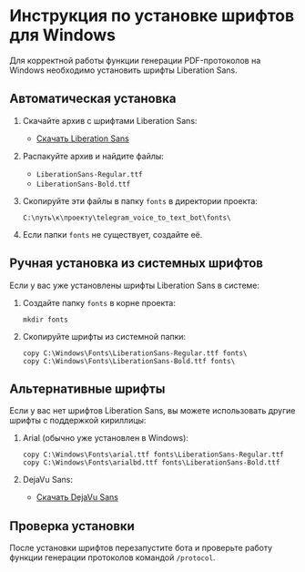 # Инструкция по установке шрифтов для Windows

Для корректной работы функции генерации PDF-протоколов на Windows необходимо установить шрифты Liberation Sans.

## Автоматическая установка

1. Скачайте архив с шрифтами Liberation Sans:
   - [Скачать Liberation Sans](https://github.com/liberationfonts/liberation-fonts/files/7261482/liberation-fonts-ttf-2.1.5.tar.gz)

2. Распакуйте архив и найдите файлы:
   - `LiberationSans-Regular.ttf`
   - `LiberationSans-Bold.ttf`

3. Скопируйте эти файлы в папку `fonts` в директории проекта:
   ```
   C:\путь\к\проекту\telegram_voice_to_text_bot\fonts\
   ```

4. Если папки `fonts` не существует, создайте её.

## Ручная установка из системных шрифтов

Если у вас уже установлены шрифты Liberation Sans в системе:

1. Создайте папку `fonts` в корне проекта:
   ```
   mkdir fonts
   ```

2. Скопируйте шрифты из системной папки:
   ```
   copy C:\Windows\Fonts\LiberationSans-Regular.ttf fonts\
   copy C:\Windows\Fonts\LiberationSans-Bold.ttf fonts\
   ```

## Альтернативные шрифты

Если у вас нет шрифтов Liberation Sans, вы можете использовать другие шрифты с поддержкой кириллицы:

1. Arial (обычно уже установлен в Windows):
   ```
   copy C:\Windows\Fonts\arial.ttf fonts\LiberationSans-Regular.ttf
   copy C:\Windows\Fonts\arialbd.ttf fonts\LiberationSans-Bold.ttf
   ```

2. DejaVu Sans:
   - [Скачать DejaVu Sans](https://dejavu-fonts.github.io/Files/dejavu-sans-ttf-2.37.zip)

## Проверка установки

После установки шрифтов перезапустите бота и проверьте работу функции генерации протоколов командой `/protocol`.
